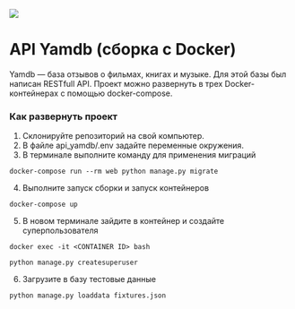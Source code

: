 
![](https://github.com/AliiaIskhakova/yamdb_final/workflows/workflow_yamdb/badge.svg)

# API Yamdb (сборка с Docker)

Yamdb — база отзывов о фильмах, книгах и музыке. Для этой базы был написан RESTfull API. Проект можно развернуть в трех Docker-контейнерах с помощью docker-compose.

### Как развернуть проект

1. Склонируйте репозиторий на свой компьютер.
2. В файле api_yamdb/.env задайте переменные окружения.
3. В терминале выполните команду для применения миграций

```
docker-compose run --rm web python manage.py migrate
```

4. Выполните запуск сборки и запуск контейнеров

```
docker-compose up
```

5. В новом терминале зайдите в контейнер и создайте суперпользователя 

```
docker exec -it <CONTAINER ID> bash
```
```
python manage.py createsuperuser
```

6. Загрузите в базу тестовые данные

```
python manage.py loaddata fixtures.json
```
